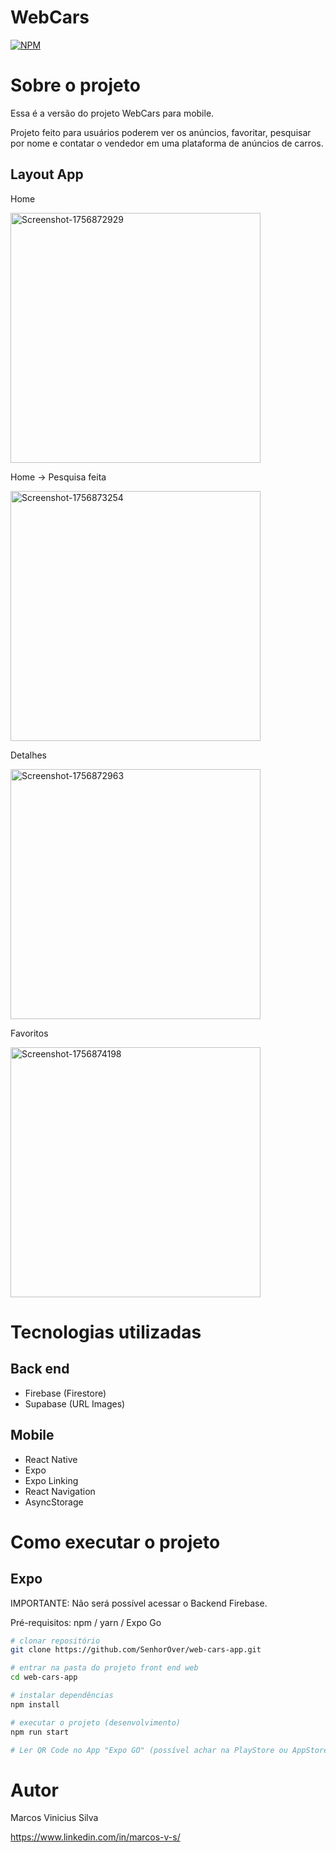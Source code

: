 # WebCars

[![NPM](https://img.shields.io/npm/l/react)](https://github.com/SenhorOver/web-cars/blob/master/LICENSE)

# Sobre o projeto

Essa é a versão do projeto WebCars para mobile.

Projeto feito para usuários poderem ver os anúncios, favoritar, pesquisar por nome e contatar o vendedor em uma plataforma de anúncios de carros.

## Layout App

Home

<img src="https://i.ibb.co/S7RPTvJ2/Screenshot-1756872929.png" alt="Screenshot-1756872929" border="0" width="400px" />

Home -> Pesquisa feita

<img src="https://i.ibb.co/jPKHKDZ1/Screenshot-1756873254.png" alt="Screenshot-1756873254" border="0" width="400px" />

Detalhes

<img src="https://i.ibb.co/Y4g4sX99/Screenshot-1756872963.png" alt="Screenshot-1756872963" border="0" width="400px" />

Favoritos

<img src="https://i.ibb.co/s9F0WMdj/Screenshot-1756874198.png" alt="Screenshot-1756874198" border="0" width="400px" />

# Tecnologias utilizadas

## Back end

- Firebase (Firestore)
- Supabase (URL Images)

## Mobile

- React Native
- Expo
- Expo Linking
- React Navigation
- AsyncStorage

# Como executar o projeto

## Expo

IMPORTANTE: Não será possível acessar o Backend Firebase.

Pré-requisitos: npm / yarn / Expo Go

```bash
# clonar repositório
git clone https://github.com/SenhorOver/web-cars-app.git

# entrar na pasta do projeto front end web
cd web-cars-app

# instalar dependências
npm install

# executar o projeto (desenvolvimento)
npm run start

# Ler QR Code no App "Expo GO" (possível achar na PlayStore ou AppStore)
```

# Autor

Marcos Vinicius Silva

https://www.linkedin.com/in/marcos-v-s/
